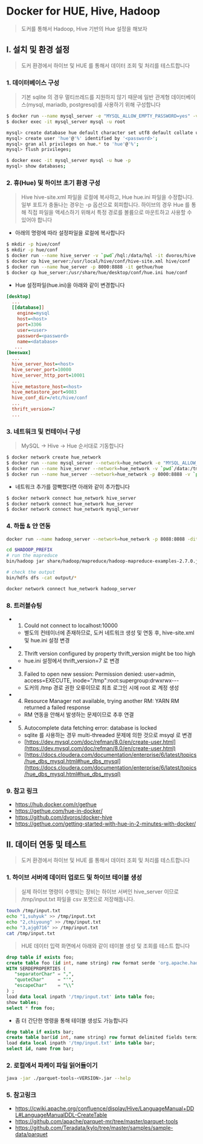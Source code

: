 # Docker for HUE, Hive, Hadoop
> 도커를 통해서 Hadoop, Hive 기반의 Hue 설정을 해보자


## I. 설치 및 환경 설정
> 도커 환경에서 하이브 및 HUE 를 통해서 데이터 조회 및 처리를 테스트합니다

### 1. 데이터베이스 구성
> 기본 sqlite 의 경우 멀티쓰레드를 지원하지 않기 때문에 일반 관계형 데이터베이스(mysql, mariadb, postgresql)를 사용하기 위해 구성합니다
```bash
$ docker run --name mysql_server -e "MYSQL_ALLOW_EMPTY_PASSWORD=yes" -v `pwd`/data/mysql:/var/lib/mysql -dit mysql
$ docker exec -it mysql_server mysql -u root

mysql> create database hue default character set utf8 default collate utf8_general_ci;
mysql> create user 'hue'@'%' identified by '<password>';
mysql> gran all privileges on hue.* to 'hue'@'%';
mysql> flush privileges;

$ docker exec -it mysql_server mysql -u hue -p
mysql> show databases;
```

### 2. 휴(Hue) 및 하이브 초기 환경 구성
> Hive hive-site.xml 파일을 로컬에 복사하고, Hue hue.ini 파일을 수정합니다. 일부 포트가 충돌나는 경우는 -p 옵션으로 회피합니다. 하이브의 경우 Hue 를 통해 직접 파일을 액세스하기 위해서 특정 경로를 볼륨으로 마운트하고 사용할 수 있어야 합니다
* 아래의 명령에 따라 설정파일을 로컬에 복사합니다
```bash
$ mkdir -p hive/conf
$ mkdir -p hue/conf
$ docker run --name hive_server -v `pwd`/hql:/data/hql -it dvoros/hive
$ docker cp hive_server:/usr/local/hive/conf/hive-site.xml hive/conf
$ docker run --name hue_server -p 8000:8888 -it gethue/hue
$ docker cp hue_server:/usr/share/hue/desktop/conf/hue.ini hue/conf
```
* Hue 설정파일(hue.ini)을 아래와 같이 변경합니다
```ini
[desktop]
  ...
  [[database]]
    engine=mysql
    host=<host>
    port=3306
    user=<user>
    password=<password>
    name=<database>
   ...
[beeswax]
  ...
  hive_server_host=<host>
  hive_server_port=10000
  hive_server_http_port=10001
  ...
  hive_metastore_host=<host>
  hive_metastore_port=9083
  hive_conf_dir=/etc/hive/conf
  ...
  thrift_version=7
  ...
```

### 3. 네트워크 및 컨테이너 구성
> MySQL -> Hive -> Hue 순서대로 기동합니다 
```bash
$ docker network create hue_network
$ docker run --name mysql_server --network=hue_network -e "MYSQL_ALLOW_EMPTY_PASSWORD=yes" -v `pwd`/data/mysql:/var/lib/mysql -dit mysql
$ docker run --name hive_server --network=hue_network -v `pwd`/data:/tmp/data -dit dvoros/hive
$ docker run --name hue_server --network=hue_network -p 8000:8888 -v `pwd`/hue/conf/hue.ini:/usr/share/hue/desktop/conf/z-hue.ini -it gethue/hue
```
* 네트워크 추가를 깜빡했다면 아래와 같이 추가합니다
```bash
$ docker network connect hue_network hive_server
$ docker network connect hue_network hue_server
$ docker network connect hue_network mysql_server
```

### 4. 하둡 & 얀 연동
```bash
docker run --name hadoop_server --network=hue_network -p 8088:8088 -dit sequenceiq/hadoop-docker:2.7.0 /etc/bootstrap.sh -bash

cd $HADOOP_PREFIX
# run the mapreduce
bin/hadoop jar share/hadoop/mapreduce/hadoop-mapreduce-examples-2.7.0.jar grep input output 'dfs[a-z.]+'

# check the output
bin/hdfs dfs -cat output/*

docker network connect hue_network hadoop_server

```



### 8. 트러블슈팅
* 1. Could not connect to localhost:10000
  * 별도의 컨테이너에 존재하므로, 도커 네트워크 생성 및 연동 후, hive-site.xml 및 hue.ini 설정 변경
* 2.  Thrift version configured by property thrift\_version might be too high
  * hue.ini 설정에서 thrift\_version=7 로 변경
* 3. Failed to open new session: Permission denied: user=admin, access=EXECUTE, inode="/tmp":root:supergroup:drwxrwx---
  * 도커의 /tmp 경로 권한 오류이므로 최초 로그인 시에 root 로 계정 생성
* 4. Resource Manager not available, trying another RM: YARN RM returned a failed response
  * RM 연동을 안해서 발생하는 문제이므로 추후 연결
* 5. Autocomplete data fetching error: database is locked
  * sqlite 를 사용하는 경우 multi-threaded 문제에 의한 것으로 msyql 로 변경
  * [https://dev.mysql.com/doc/refman/8.0/en/create-user.html](https://dev.mysql.com/doc/refman/8.0/en/create-user.html)
  * [https://docs.cloudera.com/documentation/enterprise/6/latest/topics/hue_dbs_mysql.html#hue_dbs_mysql](https://docs.cloudera.com/documentation/enterprise/6/latest/topics/hue_dbs_mysql.html#hue_dbs_mysql)

### 9. 참고 링크
* https://hub.docker.com/r/gethue
* https://gethue.com/hue-in-docker/
* https://github.com/dvoros/docker-hive
* https://gethue.com/getting-started-with-hue-in-2-minutes-with-docker/



## II. 데이터 연동 및 테스트
> 도커 환경에서 하이브 및 HUE 를 통해서 데이터 조회 및 처리를 테스트합니다

### 1. 하이브 서버에 데이터 업로드 및 하이브 테이블 생성
> 실제 하이브 명령이 수행되는 장비는 하이브 서버인 hive\_server 이므로 /tmp/input.txt 파일을 csv 포맷으로 저장해둡니다.
```bash
touch /tmp/input.txt
echo "1,suhyuk" >> /tmp/input.txt
echo "2,chiyoung" >> /tmp/input.txt
echo "3,ajg0716" >> /tmp/input.txt
cat /tmp/input.txt
```
> HUE 데이터 입력 화면에서 아래와 같이 테이블 생성 및 조회를 테스트 합니다
```sql
drop table if exists foo;
create table foo (id int, name string) row format serde 'org.apache.hadoop.hive.serde2.OpenCSVSerde'
WITH SERDEPROPERTIES (
   "separatorChar" = ",",
   "quoteChar"     = "'",
   "escapeChar"    = "\\"
) ;
load data local inpath '/tmp/input.txt' into table foo;
show tables;
select * from foo;
```
* 좀 더 간단한 명령을 통해 테이블 생성도 가능합니다
```sql
drop table if exists bar;
create table bar(id int, name string) row format delimited fields terminated by ',' stored as textfile;
load data local inpath '/tmp/input.txt' into table bar;
select id, name from bar;
```

### 2. 로컬에서 파케이 파일 읽어들이기
```bash
java -jar ./parquet-tools-<VERSION>.jar --help
```

### 5. 참고링크
* https://cwiki.apache.org/confluence/display/Hive/LanguageManual+DDL#LanguageManualDDL-CreateTable
* https://github.com/apache/parquet-mr/tree/master/parquet-tools
* https://github.com/Teradata/kylo/tree/master/samples/sample-data/parquet

